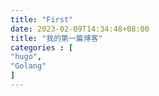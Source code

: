```yaml
---
title: "First"
date: 2023-02-09T14:34:48+08:00
title: "我的第一篇博客"
categories : [
"hugo",
"Golang"
]
---
```


[码神之路知识体系]: https://www.mszlu.com/

